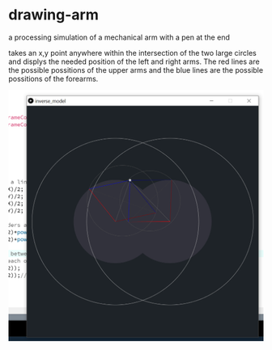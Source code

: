 # drawing-arm
a processing simulation of a mechanical arm with a pen at the end

takes an x,y point anywhere within the intersection of the two large circles and displys the needed position of the left and right arms. The red lines are the possible possitions of the upper arms and the blue lines are the possible possitions of the forearms.
 
![alt text](https://github.com/91Seconds/drawing-arm/blob/master/sample/ScreenShot.png "ScreenShot")
